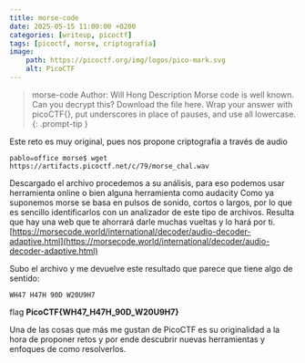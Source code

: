 ```yaml
---
title: morse-code
date: 2025-05-15 11:00:00 +0200
categories: [writeup, picoctf]
tags: [picoctf, morse, criptografía]     
image:
    path: https://picoctf.org/img/logos/pico-mark.svg
    alt: PicoCTF
---
```


>morse-code
Author: Will Hong
Description
Morse code is well known. Can you decrypt this? Download the file here. Wrap your answer with picoCTF{}, put underscores in place of pauses, and use all lowercase.
{: .prompt-tip }


Este reto es muy original, pues nos propone criptografía a través de audio

``` shell
pablo☠office morse$ wget https://artifacts.picoctf.net/c/79/morse_chal.wav

```

Descargado el archivo procedemos a su análisis, para eso podemos usar herramienta online o bien alguna herramienta como audacity
Como ya suponemos morse se basa en pulsos de sonido, cortos o largos, por lo que es sencillo identificarlos con un analizador de este tipo de archivos. Resulta que hay una web que te ahorrará darle muchas vueltas y lo hará por ti. 
[https://morsecode.world/international/decoder/audio-decoder-adaptive.html](https://morsecode.world/international/decoder/audio-decoder-adaptive.html) 

Subo el archivo y me devuelve este resultado que parece que tiene algo de sentido:

```
WH47 H47H 90D W20U9H7

```

flag **PicoCTF{WH47_H47H_90D_W20U9H7}**

Una de las cosas que más me gustan de PicoCTF es su originalidad a la hora de proponer retos y por ende descubrir nuevas herramientas y enfoques de como resolverlos. 